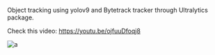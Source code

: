 Object tracking using yolov9 and Bytetrack tracker through Ultralytics package.

Check this video: https://youtu.be/ojfuuDfoqj8

![a](https://github.com/AarohiSingla/Object-tracking-Using-YOLOv9/assets/60029146/a02d904b-3ed3-480b-957f-060d9e19c7c7)




